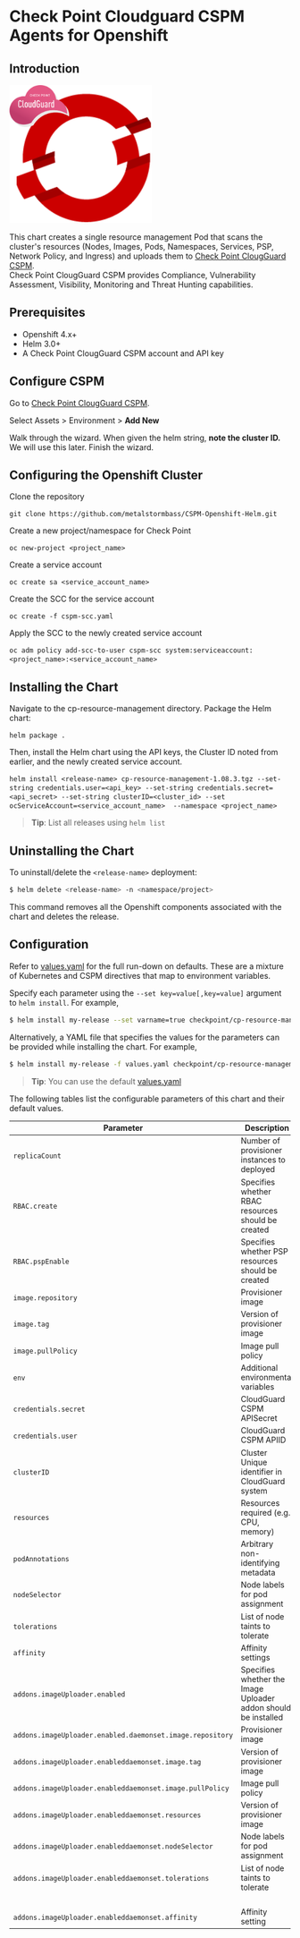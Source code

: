 #  Check Point Cloudguard CSPM Agents for Openshift

## Introduction

![](images/cspm2.png)

This chart creates a single resource management Pod that scans the cluster's resources (Nodes, Images, Pods, Namespaces, Services, PSP, Network Policy, and Ingress) and uploads them to [Check Point ClougGuard CSPM](https://secure.dome9.com/). <br>
Check Point ClougGuard CSPM provides Compliance, Vulnerability Assessment, Visibility, Monitoring and Threat Hunting capabilities.

## Prerequisites

- Openshift 4.x+
- Helm 3.0+
- A Check Point ClougGuard CSPM account and API key

## Configure CSPM

Go to [Check Point ClougGuard CSPM](https://secure.dome9.com/). <br>

Select Assets > Environment > <b>Add New</b> <br>

Walk through the wizard. When given the helm string, <b>note the cluster ID.</b> We will use this later. Finish the wizard.

## Configuring the Openshift Cluster

Clone the repository
```
git clone https://github.com/metalstormbass/CSPM-Openshift-Helm.git
```

Create a new project/namespace for Check Point

```
oc new-project <project_name>
```

Create a service account
```
oc create sa <service_account_name>
```

Create the SCC for the service account
```
oc create -f cspm-scc.yaml
```

Apply the SCC to the newly created service account
```
oc adm policy add-scc-to-user cspm-scc system:serviceaccount:<project_name>:<service_account_name>
```


## Installing the Chart

Navigate to the cp-resource-management directory. Package the Helm chart:

```
helm package .
```

Then, install the Helm chart using the API keys, the Cluster ID noted from earlier, and the newly created service account.

```
helm install <release-name> cp-resource-management-1.08.3.tgz --set-string credentials.user=<api_key> --set-string credentials.secret=<api_secret> --set-string clusterID=<cluster_id> --set ocServiceAccount=<service_account_name>  --namespace <project_name>
```

> **Tip**: List all releases using `helm list`

## Uninstalling the Chart

To uninstall/delete the `<release-name>` deployment:

```bash
$ helm delete <release-name> -n <namespace/project>
```

This command removes all the Openshift components associated with the chart and deletes the release.

## Configuration

Refer to [values.yaml](values.yaml) for the full run-down on defaults. These are a mixture of Kubernetes and CSPM directives that map to environment variables.

Specify each parameter using the `--set key=value[,key=value]` argument to `helm install`. For example,

```bash
$ helm install my-release --set varname=true checkpoint/cp-resource-management
```

Alternatively, a YAML file that specifies the values for the parameters can be provided while installing the chart. For example,

```bash
$ helm install my-release -f values.yaml checkpoint/cp-resource-management
```

> **Tip**: You can use the default [values.yaml](values.yaml)

The following tables list the configurable parameters of this chart and their default values.

| Parameter                                                  | Description                                                     | Default                                          |
| ---------------------------------------------------------- | --------------------------------------------------------------- | ------------------------------------------------ |
| `replicaCount`                                             | Number of provisioner instances to deployed                     | `1`                                              |
| `RBAC.create`                                              | Specifies whether RBAC resources should be created              | `true`                                           |
| `RBAC.pspEnable`                                           | Specifies whether PSP resources should be created               | `false`                                          |
| `image.repository`                                         | Provisioner image                                               | `quay.io/checkpoint/cp-resource-management`      |
| `image.tag`                                                | Version of provisioner image                                    | `{TAG_NAME}`                                     |
| `image.pullPolicy`                                         | Image pull policy                                               | `IfNotPresent`                                   |
| `env`                                                      | Additional environmental variables                              | `{}`                                             |
| `credentials.secret`                                       | CloudGuard CSPM APISecret                                       | `CHANGEME`                                       |
| `credentials.user`                                         | CloudGuard CSPM APIID                                           | `CHANGEME`                                       |
| `clusterID`                                                | Cluster Unique identifier in CloudGuard system                  | `CHANGEME`                                       |
| `resources`                                                | Resources required (e.g. CPU, memory)                           | `{}`                                             |
| `podAnnotations`                                           | Arbitrary non-identifying metadata                              | `{}`                                             |
| `nodeSelector`                                             | Node labels for pod assignment                                  | `{}`                                             |
| `tolerations`                                              | List of node taints to tolerate                                 | `[]`                                             |
| `affinity`                                                 | Affinity settings                                               | `{}`                                             |
| `addons.imageUploader.enabled`                             | Specifies whether the Image Uploader addon should be installed  | `false`                                          |
| `addons.imageUploader.enabled.daemonset.image.repository`  | Provisioner image                                               | `quay.io/checkpoint/images-uploader`             |
| `addons.imageUploader.enableddaemonset.image.tag`          | Version of provisioner image                                    | `{TAG_NAME}`                                     |
| `addons.imageUploader.enableddaemonset.image.pullPolicy`   | Image pull policy                                               | `IfNotPresent`                                   |
| `addons.imageUploader.enableddaemonset.resources`          | Version of provisioner image                                    | `{}`                                             |
| `addons.imageUploader.enableddaemonset.nodeSelector`       | Node labels for pod assignment                                  | `{}`                                             |
| `addons.imageUploader.enableddaemonset.tolerations`        | List of node taints to tolerate                                 | `key: node-role.kubernetes.io/master`            |
|                                                            |                                                                 | `effect: NoSchedule`                             |
| `addons.imageUploader.enableddaemonset.affinity`           | Affinity setting                                                | `{}`                                             |